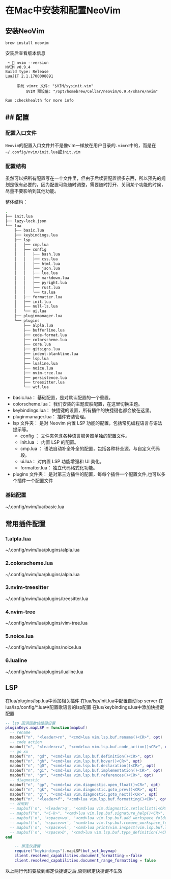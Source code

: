 # 在Mac中安装和配置NeoVim

## 安装NeoVim

```
brew install neovim
```
安装后查看版本信息
```
 ~  nvim --version
NVIM v0.9.4
Build type: Release
LuaJIT 2.1.1700008891

     系统 vimrc 文件: "$VIM/sysinit.vim"
         $VIM 预设值: "/opt/homebrew/Cellar/neovim/0.9.4/share/nvim"

Run :checkhealth for more info
```

## ## 配置
### 配置入口文件
`Neovim`的配置入口文件并不是像vim一样放在用户目录的`.vimrc`中的，而是在`~/.config/nvim/init.lua`或`init.vim`

### 配置结构
虽然可以把所有配置写在一个文件里，但由于后续要配置很多东西，所以预先的规划是很有必要的，因为配置可能随时调整，需要随时打开、关闭某个功能的时候，尽量不要影响到其他功能。

整体结构：

```bash
.
├── init.lua
├── lazy-lock.json
└── lua
    ├── basic.lua
    ├── keybindings.lua
    ├── lsp
    │   ├── cmp.lua
    │   ├── config
    │   │   ├── bash.lua
    │   │   ├── css.lua
    │   │   ├── html.lua
    │   │   ├── json.lua
    │   │   ├── lua.lua
    │   │   ├── markdown.lua
    │   │   ├── pyright.lua
    │   │   ├── rust.lua
    │   │   └── ts.lua
    │   ├── formatter.lua
    │   ├── init.lua
    │   ├── null-ls.lua
    │   └── ui.lua
    ├── pluginmanager.lua
    └── plugins
        ├── alpla.lua
        ├── bufferline.lua
        ├── code-format.lua
        ├── colorscheme.lua
        ├── core.lua
        ├── gitsigns.lua
        ├── indent-blankline.lua
        ├── lsp.lua
        ├── lualine.lua
        ├── noice.lua
        ├── nvim-tree.lua
        ├── persistence.lua
        ├── treesitter.lua
        └── wtf.lua
```

- basic.lua： 基础配置，是对默认配置的一个重置。
- colorscheme.lua： 我们安装的主题皮肤配置，在这里切换主题。
- keybindings.lua： 快捷键的设置，所有插件的快捷键也都会放在这里。
- pluginmanager.lua： 插件安装管理。
- lsp 文件夹：
    是对 Neovim 内置 LSP 功能的配置，包括常见编程语言与语法提示等。
    - config ： 文件夹包含各种语言服务器单独的配置文件。
    - init.lua ： 内置 LSP 的配置。
    - cmp.lua ： 语法自动补全补全的配置，包括各种补全源，与自定义代码段。
    - ui.lua： 对内置 LSP 功能增强和 UI 美化。
    - formatter.lua： 独立代码格式化功能。
- plugins 文件夹： 是对第三方插件的配置，每每个插件一个配置文件,也可以多个插件一个配置文件

### 基础配置
~/.config/nvim/lua/basic.lua

## 常用插件配置

### 1.alpla.lua
~/.config/nvim/lua/plugins/alpla.lua

### 2.colorscheme.lua
~/.config/nvim/lua/plugins/alpla.lua

### 3.nvim-treesitter
~/.config/nvim/lua/plugins/treesitter.lua

### 4.nvim-tree
~/.config/nvim/lua/plugins/vim-tree.lua

### 5.noice.lua
~/.config/nvim/lua/plugins/noice.lua

### 6.lualine
~/.config/nvim/lua/plugins/lualine.lua

## LSP
在lua/plugins/lsp.lua中添加相关插件
在lua/lsp/init.lua中配置自动lsp server
在lua/lsp/config/*.lua中配置歌语言的lsp配置
在lus/keybindings.lua中添加快捷键配置

```lua
-- lsp 回调函数快捷键设置
pluginKeys.mapLSP = function(mapbuf)
  -- rename
  mapbuf("n", "<leader>rn", "<cmd>lua vim.lsp.buf.rename()<CR>", opt)
  -- code action
  mapbuf("n", "<leader>ca", "<cmd>lua vim.lsp.buf.code_action()<CR>", opt)
  -- go xx
  mapbuf("n", "gd", "<cmd>lua vim.lsp.buf.definition()<CR>", opt)
  mapbuf("n", "gh", "<cmd>lua vim.lsp.buf.hover()<CR>", opt)
  mapbuf("n", "gD", "<cmd>lua vim.lsp.buf.declaration()<CR>", opt)
  mapbuf("n", "gi", "<cmd>lua vim.lsp.buf.implementation()<CR>", opt)
  mapbuf("n", "gr", "<cmd>lua vim.lsp.buf.references()<CR>", opt)
  -- diagnostic
  mapbuf("n", "gp", "<cmd>lua vim.diagnostic.open_float()<CR>", opt)
  mapbuf("n", "gk", "<cmd>lua vim.diagnostic.goto_prev()<CR>", opt)
  mapbuf("n", "gj", "<cmd>lua vim.diagnostic.goto_next()<CR>", opt)
  mapbuf("n", "<leader>f", "<cmd>lua vim.lsp.buf.formatting()<CR>", opt)
  -- 没用到
  -- mapbuf('n', '<leader>q', '<cmd>lua vim.diagnostic.setloclist()<CR>', opt)
  -- mapbuf("n", "<C-k>", "<cmd>lua vim.lsp.buf.signature_help()<CR>", opt)
  -- mapbuf('n', '<space>wa', '<cmd>lua vim.lsp.buf.add_workspace_folder()<CR>', opt)
  -- mapbuf('n', '<space>wr', '<cmd>lua vim.lsp.buf.remove_workspace_folder()<CR>', opt)
  -- mapbuf('n', '<space>wl', '<cmd>lua print(vim.inspect(vim.lsp.buf.list_workspace_folders()))<CR>', opt)
  -- mapbuf('n', '<space>D', '<cmd>lua vim.lsp.buf.type_definition()<CR>', opt)
end

```

```lua
    -- 绑定快捷键
    require("keybindings").mapLSP(buf_set_keymap)
    client.resolved_capabilities.document_formatting·=·false
    client.resolved_capabilities.document_range_formatting = false
```
以上两行代码要放到绑定快捷键之后,否则绑定快捷键不生效

